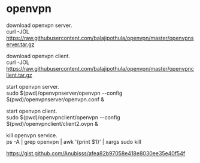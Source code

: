 # openvpn

download openvpn server.  
curl -JOL https://raw.githubusercontent.com/balajipothula/openvpn/master/openvpnserver.tar.gz  

download openvpn client.  
curl -JOL https://raw.githubusercontent.com/balajipothula/openvpn/master/openvpnclient.tar.gz  

start openvpn server.  
sudo $(pwd)/openvpnserver/openvpn --config $(pwd)/openvpnserver/openvpn.conf &  

start openvpn client.  
sudo $(pwd)/openvpnclient/openvpn --config $(pwd)/openvpnclient/client2.ovpn &  

kill  openvpn service.  
ps -A | grep openvpn | awk '{print $1}' | xargs sudo kill

https://gist.github.com/Anubisss/afea82b97058e418e8030ee35e40f54f  
